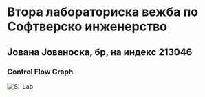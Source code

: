 # Втора лабораториска вежба по Софтверско инженерство
## Јована Јованоска, бр, на индекс 213046
### Control Flow Graph
 ![SI_Lab](https://github.com/JovanoskaJovana/SI_2023_lab2_213046/assets/126422782/d6610728-ea5e-47c9-9a63-ec16828e035d)
